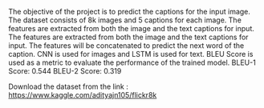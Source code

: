 The objective of the project is to predict the captions for the input image. The dataset consists of 8k images and 5 captions for each image. The features are extracted from both the image and the text captions for input. The features are extracted from both the image and the text captions for input. The features will be concatenated to predict the next word of the caption. CNN is used for images and LSTM is used for text. BLEU Score is used as a metric to evaluate the performance of the trained model. BLEU-1 Score: 0.544 BLEU-2 Score: 0.319

Download the dataset from the link : https://www.kaggle.com/adityajn105/flickr8k
